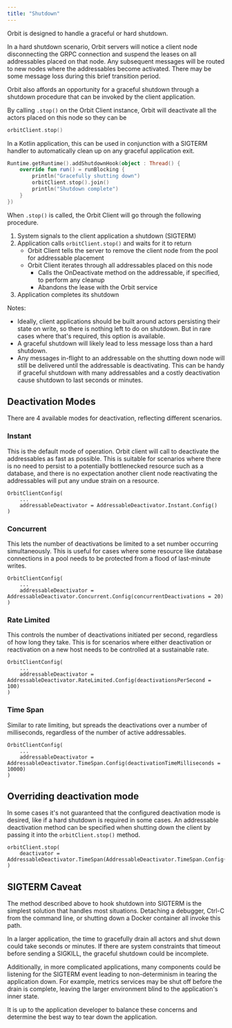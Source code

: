 ```yaml
---
title: "Shutdown"
---
```


Orbit is designed to handle a graceful or hard shutdown.

In a hard shutdown scenario, Orbit servers will notice a client node disconnecting the GRPC connection and suspend the leases on all addressables placed on that node. Any subsequent messages will be routed to new nodes where the addressables become activated. There may be some message loss during this brief transition period.

Orbit also affords an opportunity for a graceful shutdown through a shutdown procedure that can be invoked by the client application.

By calling `.stop()` on the Orbit Client instance, Orbit will deactivate all the actors placed on this node so they can be 

```kotlin
orbitClient.stop()
```

In a Kotlin application, this can be used in conjunction with a SIGTERM handler to automatically clean up on any graceful application exit.

```kotlin
Runtime.getRuntime().addShutdownHook(object : Thread() {
    override fun run() = runBlocking {
        println("Gracefully shutting down")
        orbitClient.stop().join()
        println("Shutdown complete")
    }
})
```

When `.stop()` is called, the Orbit Client will go through the following procedure.

1. System signals to the client application a shutdown (SIGTERM)
2. Application calls `orbitClient.stop()` and waits for it to return
    * Orbit Client tells the server to remove the client node from the pool for addressable placement
    * Orbit Client iterates through all addressables placed on this node
        * Calls the OnDeactivate method on the addressable, if specified, to perform any cleanup
        * Abandons the lease with the Orbit service
3. Application completes its shutdown

Notes:
* Ideally, client applications should be built around actors persisting their state on write, so there is nothing left to do on shutdown. But in rare cases where that's required, this option is available.
* A graceful shutdown will likely lead to less message loss than a hard shutdown.
* Any messages in-flight to an addressable on the shutting down node will still be delivered until the addressable is deactivating. This can be handy if graceful shutdown with many addressables and a costly deactivation cause shutdown to last seconds or minutes.

## Deactivation Modes
There are 4 available modes for deactivation, reflecting different scenarios.

### Instant
This is the default mode of operation. Orbit client will call to deactivate the addressables as fast as possible. This is suitable for scenarios where there is no need to persist to a potentially bottlenecked resource such as a database, and there is no expectation another client node reactivating the addressables will put any undue strain on a resource.
```
OrbitClientConfig(
    ...
    addressableDeactivator = AddressableDeactivator.Instant.Config()
)
```

### Concurrent
This lets the number of deactivations be limited to a set number occurring simultaneously. This is useful for cases where some resource like database connections in a pool needs to be protected from a flood of last-minute writes.
```
OrbitClientConfig(
    ...
    addressableDeactivator = AddressableDeactivator.Concurrent.Config(concurrentDeactivations = 20)
)
```

### Rate Limited
This controls the number of deactivations initiated per second, regardless of how long they take. This is for scenarios where either deactivation or reactivation on a new host needs to be controlled at a sustainable rate.
```
OrbitClientConfig(
    ...
    addressableDeactivator = AddressableDeactivator.RateLimited.Config(deactivationsPerSecond = 100)
)
```

### Time Span
Similar to rate limiting, but spreads the deactivations over a number of milliseconds, regardless of the number of active addressables.
```
OrbitClientConfig(
    ...
    addressableDeactivator = AddressableDeactivator.TimeSpan.Config(deactivationTimeMilliseconds = 10000)
)
```

## Overriding deactivation mode
In some cases it's not guaranteed that the configured deactivation mode is desired, like if a hard shutdown is required in some cases. An addressable deactivation method can be specified when shutting down the client by passing it into the `orbitClient.stop()` method.
```
orbitClient.stop(
    deactivator = AddressableDeactivator.TimeSpan(AddressableDeactivator.TimeSpan.Config(10000))
)
```

## SIGTERM Caveat
The method described above to hook shutdown into SIGTERM is the simplest solution that handles most situations. Detaching a debugger, Ctrl-C from the command line, or shutting down a Docker container all invoke this path.

In a larger application, the time to gracefully drain all actors and shut down could take seconds or minutes. If there are system constraints that timeout before sending a SIGKILL, the graceful shutdown could be incomplete.

Additionally, in more complicated applications, many components could be listening for the SIGTERM event leading to non-determinism in tearing the application down. For example, metrics services may be shut off before the drain is complete, leaving the larger environment blind to the application's inner state.

It is up to the application developer to balance these concerns and determine the best way to tear down the application.